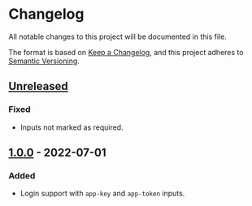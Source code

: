 # Changelog
All notable changes to this project will be documented in this file.

The format is based on [Keep a Changelog](https://keepachangelog.com/en/1.0.0/),
and this project adheres to [Semantic Versioning](https://semver.org/spec/v2.0.0.html).

## [Unreleased]
### Fixed
- Inputs not marked as required.

## [1.0.0] - 2022-07-01
### Added
- Login support with `app-key` and `app-token` inputs.


[Unreleased]: https://github.com/vtex/action-toolbelt-login/compare/v1.0.0...HEAD
[1.0.0]: https://github.com/vtex/action-toolbelt-login/compare/v0.0.0...v1.0.0

